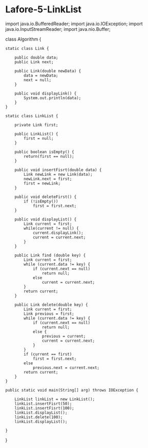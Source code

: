 # Lafore-5-LinkList

import java.io.BufferedReader;
import java.io.IOException;
import java.io.InputStreamReader;
import java.nio.Buffer;

class Algorithm {

    static class Link {

        public double data;
        public Link next;

        public Link(double newData) {
            data = newData;
            next = null;
        }

        public void displayLink() {
            System.out.println(data);
        }
    }

    static class LinkList {

        private Link first;

        public LinkList() {
            first = null;
        }

        public boolean isEmpty() {
            return(first == null);
        }

        public void insertFisrt(double data) {
            Link newLink = new Link(data);
            newLink.next = first;
            first = newLink;
        }

        public void deleteFirst() {
            if (!isEmpty())
                first = first.next;
        }

        public void displayList() {
            Link current = first;
            while(current != null) {
                current.displayLink();
                current = current.next;
            }
        }

        public Link find (double key) {
            Link current = first;
            while (current.data != key) {
                if (current.next == null)
                    return null;
                else
                    current = current.next;
            }
            return current;
        }

        public Link delete(double key) {
            Link current = first;
            Link previous = first;
            while (current.data != key) {
                if (current.next == null)
                    return null;
                else {
                    previous = current;
                    current = current.next;
                }
            }
            if (current == first)
                first = first.next;
            else
                previous.next = current.next;
            return current;
        }
    }

    public static void main(String[] arg) throws IOException {

        LinkList linkList = new LinkList();
        linkList.insertFisrt(50);
        linkList.insertFisrt(100);
        linkList.displayList();
        linkList.delete(100);
        linkList.displayList();

    }
}

